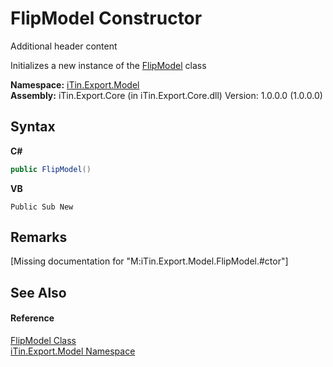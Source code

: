 # FlipModel Constructor 
Additional header content 

Initializes a new instance of the <a href="b559da2d-6208-06da-7cc7-c921b4a03bda">FlipModel</a> class

**Namespace:**&nbsp;<a href="ef57ffcc-e95e-b212-5a46-9aa6f5a3511f">iTin.Export.Model</a><br />**Assembly:**&nbsp;iTin.Export.Core (in iTin.Export.Core.dll) Version: 1.0.0.0 (1.0.0.0)

## Syntax

**C#**<br />
``` C#
public FlipModel()
```

**VB**<br />
``` VB
Public Sub New
```


## Remarks
\[Missing <remarks> documentation for "M:iTin.Export.Model.FlipModel.#ctor"\]

## See Also


#### Reference
<a href="b559da2d-6208-06da-7cc7-c921b4a03bda">FlipModel Class</a><br /><a href="ef57ffcc-e95e-b212-5a46-9aa6f5a3511f">iTin.Export.Model Namespace</a><br />